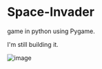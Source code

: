 # Space-Invader
game in python using Pygame.

I'm still building it.






![image](https://user-images.githubusercontent.com/57362830/104236332-0a844900-545f-11eb-99ba-3dbc0b36870b.png)

